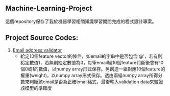 ## Machine-Learning-Project
這個repository保存了我於機器學習相關知識學習期間完成的程式設計專案。
## Project Source Codes:
1. [Email address validator](https://github.com/Joseph989939/Machine-Learning-project/tree/main/email%20address%20validator)
    - 給定10個feature vector的條件，如email的字串中是否包含'@'，若有則給定數值1，若無則給定數值為0，每筆email經10個feature判斷後會有10個0或1的數值，以numpy array形式保存。另創造一組對應10個feature的權重(weight)，以numpy array形式保存。透由兩組numpy array所得分數來判斷該email是否為正確email格式，最後輸入validation data來驗證該模型的準確度


